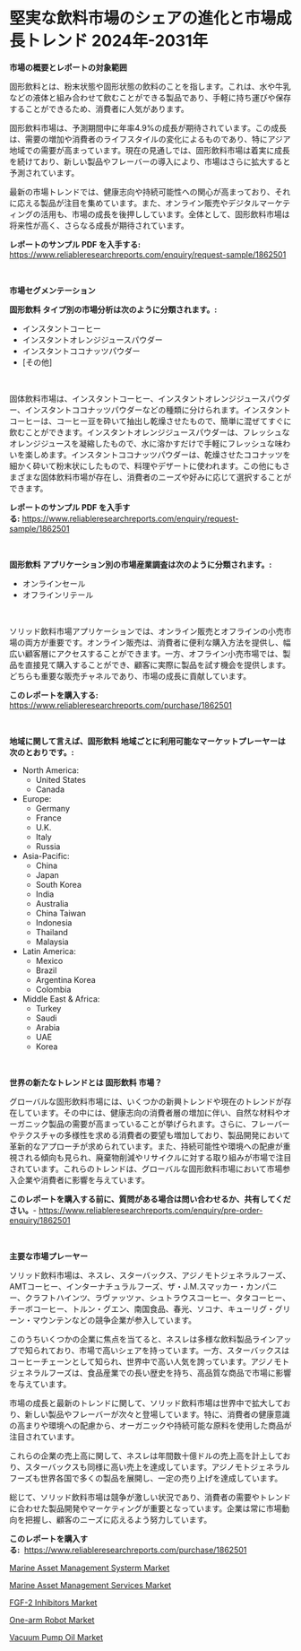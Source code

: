 <p><h1>堅実な飲料市場のシェアの進化と市場成長トレンド 2024年-2031年</h1></p><p><strong>市場の概要とレポートの対象範囲</strong></p>
<p><p>固形飲料とは、粉末状態や固形状態の飲料のことを指します。これは、水や牛乳などの液体と組み合わせて飲むことができる製品であり、手軽に持ち運びや保存することができるため、消費者に人気があります。</p><p>固形飲料市場は、予測期間中に年率4.9%の成長が期待されています。この成長は、需要の増加や消費者のライフスタイルの変化によるものであり、特にアジア地域での需要が高まっています。現在の見通しでは、固形飲料市場は着実に成長を続けており、新しい製品やフレーバーの導入により、市場はさらに拡大すると予測されています。</p><p>最新の市場トレンドでは、健康志向や持続可能性への関心が高まっており、それに応える製品が注目を集めています。また、オンライン販売やデジタルマーケティングの活用も、市場の成長を後押ししています。全体として、固形飲料市場は将来性が高く、さらなる成長が期待されています。</p></p>
<p><strong>レポートのサンプル PDF を入手する:</strong> <a href="https://www.reliableresearchreports.com/enquiry/request-sample/1862501">https://www.reliableresearchreports.com/enquiry/request-sample/1862501</a></p>
<p>&nbsp;</p>
<p><strong>市場セグメンテーション</strong></p>
<p><strong>固形飲料 タイプ別の市場分析は次のように分類されます。:</strong></p>
<p><ul><li>インスタントコーヒー</li><li>インスタントオレンジジュースパウダー</li><li>インスタントココナッツパウダー</li><li>[その他]</li></ul></p>
<p>&nbsp;</p>
<p><p>固体飲料市場は、インスタントコーヒー、インスタントオレンジジュースパウダー、インスタントココナッツパウダーなどの種類に分けられます。インスタントコーヒーは、コーヒー豆を砕いて抽出し乾燥させたもので、簡単に混ぜてすぐに飲むことができます。インスタントオレンジジュースパウダーは、フレッシュなオレンジジュースを凝縮したもので、水に溶かすだけで手軽にフレッシュな味わいを楽しめます。インスタントココナッツパウダーは、乾燥させたココナッツを細かく砕いて粉末状にしたもので、料理やデザートに使われます。この他にもさまざまな固体飲料市場が存在し、消費者のニーズや好みに応じて選択することができます。</p></p>
<p><strong>レポートのサンプル PDF を入手する:</strong>&nbsp;<a href="https://www.reliableresearchreports.com/enquiry/request-sample/1862501">https://www.reliableresearchreports.com/enquiry/request-sample/1862501</a></p>
<p>&nbsp;</p>
<p><strong> 固形飲料 アプリケーション別の市場産業調査は次のように分類されます。:</strong></p>
<p><ul><li>オンラインセール</li><li>オフラインリテール</li></ul></p>
<p>&nbsp;</p>
<p><p>ソリッド飲料市場アプリケーションでは、オンライン販売とオフラインの小売市場の両方が重要です。オンライン販売は、消費者に便利な購入方法を提供し、幅広い顧客層にアクセスすることができます。一方、オフライン小売市場では、製品を直接見て購入することができ、顧客に実際に製品を試す機会を提供します。どちらも重要な販売チャネルであり、市場の成長に貢献しています。</p></p>
<p><strong>このレポートを購入する:</strong>&nbsp; <a href="https://www.reliableresearchreports.com/purchase/1862501">https://www.reliableresearchreports.com/purchase/1862501</a></p>
<p>&nbsp;</p>
<p><strong>地域に関して言えば、固形飲料 地域ごとに利用可能なマーケットプレーヤーは次のとおりです。:</strong></p>
<p><ul>
    <li>
        North America:
        <ul>
            <li>United States</li>
            <li>Canada</li>
        </ul>
    </li>
    <li>
        Europe:
        <ul>
            <li>Germany</li>
            <li>France</li>
            <li>U.K.</li>
            <li>Italy</li>
            <li>Russia</li>
        </ul>
    </li>
    <li>
        Asia-Pacific:
        <ul>
            <li>China</li>
            <li>Japan</li>
            <li>South Korea</li>
            <li>India</li>
            <li>Australia</li>
            <li>China Taiwan</li>
            <li>Indonesia</li>
            <li>Thailand</li>
            <li>Malaysia</li>
        </ul>
    </li>
    <li>
        Latin America:
        <ul>
            <li>Mexico</li>
            <li>Brazil</li>
            <li>Argentina Korea</li>
            <li>Colombia</li>
        </ul>
    </li>
    <li>
        Middle East & Africa:
        <ul>
            <li>Turkey</li>
            <li>Saudi</li>
            <li>Arabia</li>
            <li>UAE</li>
            <li>Korea</li>
        </ul>
    </li>
    </ul></p>
<p>&nbsp;</p>
<p><strong>世界の新たなトレンドとは 固形飲料 市場？</strong></p>
<p><p>グローバルな固形飲料市場には、いくつかの新興トレンドや現在のトレンドが存在しています。その中には、健康志向の消費者層の増加に伴い、自然な材料やオーガニック製品の需要が高まっていることが挙げられます。さらに、フレーバーやテクスチャの多様性を求める消費者の要望も増加しており、製品開発において革新的なアプローチが求められています。また、持続可能性や環境への配慮が重視される傾向も見られ、廃棄物削減やリサイクルに対する取り組みが市場で注目されています。これらのトレンドは、グローバルな固形飲料市場において市場参入企業や消費者に影響を与えています。</p></p>
<p><strong>このレポートを購入する前に、質問がある場合は問い合わせるか、共有してください。</strong>- <a href="https://www.reliableresearchreports.com/enquiry/pre-order-enquiry/1862501">https://www.reliableresearchreports.com/enquiry/pre-order-enquiry/1862501</a></p>
<p>&nbsp;</p>
<p><strong>主要な市場プレーヤー</strong></p>
<p><p>ソリッド飲料市場は、ネスレ、スターバックス、アジノモトジェネラルフーズ、AMTコーヒー、インターナチュラルフーズ、ザ・J.M.スマッカー・カンパニー、クラフトハインツ、ラヴァッツァ、シュトラウスコーヒー、タタコーヒー、チーボコーヒー、トルン・グエン、南国食品、春光、ソコナ、キューリグ・グリーン・マウンテンなどの競争企業が参入しています。</p><p>このうちいくつかの企業に焦点を当てると、ネスレは多様な飲料製品ラインアップで知られており、市場で高いシェアを持っています。一方、スターバックスはコーヒーチェーンとして知られ、世界中で高い人気を誇っています。アジノモトジェネラルフーズは、食品産業での長い歴史を持ち、高品質な商品で市場に影響を与えています。</p><p>市場の成長と最新のトレンドに関して、ソリッド飲料市場は世界中で拡大しており、新しい製品やフレーバーが次々と登場しています。特に、消費者の健康意識の高まりや環境への配慮から、オーガニックや持続可能な原料を使用した商品が注目されています。</p><p>これらの企業の売上高に関して、ネスレは年間数十億ドルの売上高を計上しており、スターバックスも同様に高い売上を達成しています。アジノモトジェネラルフーズも世界各国で多くの製品を展開し、一定の売り上げを達成しています。</p><p>総じて、ソリッド飲料市場は競争が激しい状況であり、消費者の需要やトレンドに合わせた製品開発やマーケティングが重要となっています。企業は常に市場動向を把握し、顧客のニーズに応えるよう努力しています。</p></p>
<p><strong>このレポートを購入する:</strong>&nbsp;&nbsp;<a href="https://www.reliableresearchreports.com/purchase/1862501">https://www.reliableresearchreports.com/purchase/1862501</a></p>
<p><p><a href="https://cute-banjo-8ca.notion.site/Marine-Asset-Management-Systerm-Market-Size-Furnishes-Valuable-Information-Encompassing-Market-Share-400aa36899cc4e1ab6aa0dc88150b7c0">Marine Asset Management Systerm Market</a></p><p><a href="https://meowing-lemming-dd3.notion.site/Global-Marine-Asset-Management-Services-Market-Size-and-Market-Trends-Insights-and-Projections-from-48ca496a1e3b4f079488357360c56f1d">Marine Asset Management Services Market</a></p><p><a href="https://issuu.com/reportprime-2/docs/fgf-2-inhibitors-market-size-2030.pptx">FGF-2 Inhibitors Market</a></p><p><a href="https://view.publitas.com/reportprime-1/one-arm-robot-market-size-furnishes-valuable-information-encompassing-market-share-market-trends-and-projections-spanning-from-2023-to-2030/">One-arm Robot Market</a></p><p><a href="https://github.com/vimar16th/Market-Research-Report-List-3/blob/main/vacuum-pump-oil-market.md">Vacuum Pump Oil Market</a></p></p>